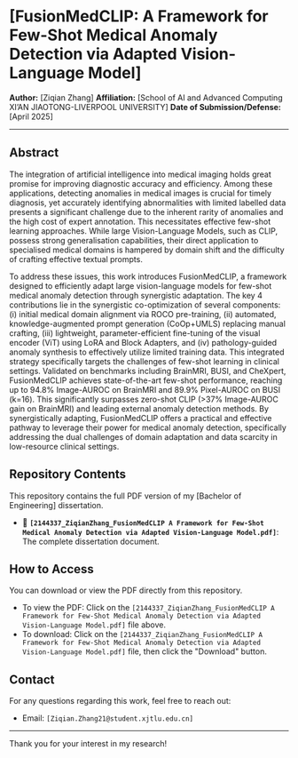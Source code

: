 # [FusionMedCLIP: A Framework for Few-Shot Medical Anomaly Detection via Adapted Vision-Language Model]

**Author:** [Ziqian Zhang]
**Affiliation:** [School of AI and Advanced Computing XI’AN JIAOTONG-LIVERPOOL UNIVERSITY]
**Date of Submission/Defense:** [April 2025]

---

## Abstract

The integration of artificial intelligence into medical imaging holds great promise for improving diagnostic accuracy and efficiency. Among these applications, detecting anomalies in medical images is crucial for timely diagnosis, yet accurately identifying abnormalities with limited labelled data presents a significant challenge due to the inherent rarity of anomalies and the high cost of expert annotation. This necessitates effective few-shot learning approaches. While large Vision-Language Models, such as CLIP, possess strong generalisation capabilities, their direct application to specialised medical domains is hampered by domain shift and the difficulty of crafting effective textual prompts.

To address these issues, this work introduces FusionMedCLIP, a framework designed to efficiently adapt large vision-language models for few-shot medical anomaly detection through synergistic adaptation. The key 4 contributions lie in the synergistic co-optimization of several components: (i) initial medical domain alignment via ROCO pre-training, (ii) automated, knowledge-augmented prompt generation (CoOp+UMLS) replacing manual crafting, (iii) lightweight, parameter-efficient fine-tuning of the visual encoder (ViT) using LoRA and Block Adapters, and (iv) pathology-guided anomaly synthesis to effectively utilize limited training data. This integrated strategy specifically targets the challenges of few-shot learning in clinical settings. Validated on benchmarks including BrainMRI, BUSI, and CheXpert, FusionMedCLIP achieves state-of-the-art few-shot performance, reaching up to 94.8% Image-AUROC on BrainMRI and 89.9% Pixel-AUROC on BUSI (k=16). This significantly surpasses zero-shot CLIP (>37% Image-AUROC gain on BrainMRI) and leading external anomaly detection methods. By synergistically adapting, FusionMedCLIP offers a practical and effective pathway to leverage their power for medical anomaly detection, specifically addressing the dual challenges of domain adaptation and data scarcity in low-resource clinical settings.


## Repository Contents

This repository contains the full PDF version of my [Bachelor of Engineering] dissertation.

*   📄 **`[2144337_ZiqianZhang_FusionMedCLIP A Framework for Few-Shot Medical Anomaly Detection via Adapted Vision-Language Model.pdf]`**: The complete dissertation document.

## How to Access

You can download or view the PDF directly from this repository.

*   To view the PDF: Click on the `[2144337_ZiqianZhang_FusionMedCLIP A Framework for Few-Shot Medical Anomaly Detection via Adapted Vision-Language Model.pdf]` file above.
*   To download: Click on the `[2144337_ZiqianZhang_FusionMedCLIP A Framework for Few-Shot Medical Anomaly Detection via Adapted Vision-Language Model.pdf]` file, then click the "Download" button.

## Contact

For any questions regarding this work, feel free to reach out:
*   Email: `[Ziqian.Zhang21@student.xjtlu.edu.cn]`

---

Thank you for your interest in my research!
